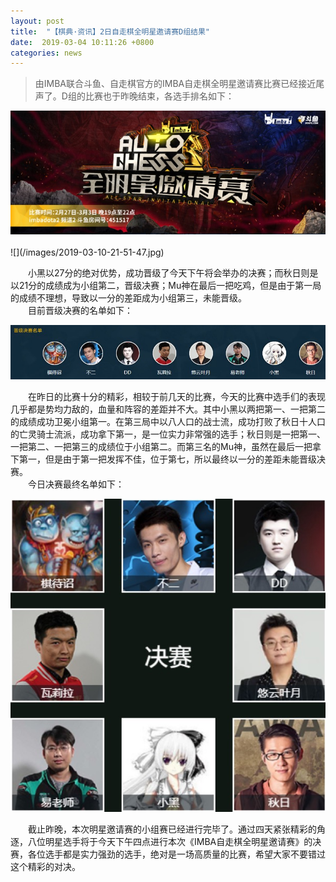 ```yaml
---
layout: post
title:  "【棋典·资讯】2日自走棋全明星邀请赛D组结果"
date:  2019-03-04 10:11:26 +0800
categories: news
---
```

> 由IMBA联合斗鱼、自走棋官方的IMBA自走棋全明星邀请赛比赛已经接近尾声了。D组的比赛也于昨晚结束，各选手排名如下：

<center><img src="/images/2019-02-28-16-08-46.jpg"></center> 
<br/>
![](/images/2019-03-10-21-51-47.jpg)

&emsp;&emsp;小黑以27分的绝对优势，成功晋级了今天下午将会举办的决赛；而秋日则是以21分的成绩成为小组第二，晋级决赛；Mu神在最后一把吃鸡，但是由于第一局的成绩不理想，导致以一分的差距成为小组第三，未能晋级。  
&emsp;&emsp;目前晋级决赛的名单如下：  

![](/images/2019-03-10-21-51-55.jpg)

&emsp;&emsp;在昨日的比赛十分的精彩，相较于前几天的比赛，今天的比赛中选手们的表现几乎都是势均力敌的，血量和阵容的差距并不大。其中小黑以两把第一、一把第二的成绩成功卫冕小组第一。在第三局中以八人口的战士流，成功打败了秋日十人口的亡灵骑士流派，成功拿下第一，是一位实力非常强的选手；秋日则是一把第一、一把第二、一把第三的成绩位于小组第二。而第三名的Mu神，虽然在最后一把拿下第一，但是由于第一把发挥不佳，位于第七，所以最终以一分的差距未能晋级决赛。  
&emsp;&emsp;今日决赛最终名单如下：  

![](/images/2019-03-10-21-52-08.jpg)

&emsp;&emsp;截止昨晚，本次明星邀请赛的小组赛已经进行完毕了。通过四天紧张精彩的角逐，八位明星选手将于今天下午四点进行本次《IMBA自走棋全明星邀请赛》的决赛，各位选手都是实力强劲的选手，绝对是一场高质量的比赛，希望大家不要错过这个精彩的对决。  